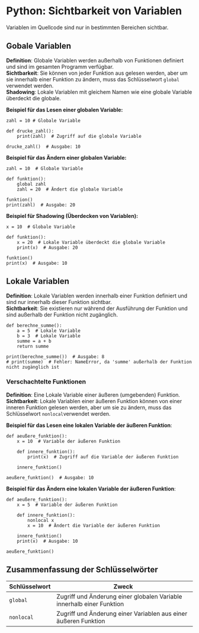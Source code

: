 # Python: Sichtbarkeit von Variablen
Variablen im Quellcode sind nur in bestimmten Bereichen sichtbar.

## Gobale Variablen
**Definition**: Globale Variablen werden außerhalb von Funktionen definiert und sind im gesamten Programm verfügbar.  
**Sichtbarkeit**: Sie können von jeder Funktion aus gelesen werden, aber um sie innerhalb einer Funktion zu ändern, muss das Schlüsselwort `global` verwendet werden.  
**Shadowing**: Lokale Variablen mit gleichem Namen wie eine globale Variable überdeckt die globale. 

**Beispiel für das Lesen einer globalen Variable:**
```
zahl = 10 # Globale Variable

def drucke_zahl():
    print(zahl)  # Zugriff auf die globale Variable

drucke_zahl()  # Ausgabe: 10
```

**Beispiel für das Ändern einer globalen Variable:**
```
zahl = 10  # Globale Variable

def funktion():
    global zahl
    zahl = 20  # Ändert die globale Variable

funktion()
print(zahl)  # Ausgabe: 20
```

**Beispiel für Shadowing (Überdecken von Variablen):**
```
x = 10  # Globale Variable

def funktion():
    x = 20  # Lokale Variable überdeckt die globale Variable
    print(x)  # Ausgabe: 20

funktion()
print(x)  # Ausgabe: 10
```

## Lokale Variablen
**Definition**: Lokale Variablen werden innerhalb einer Funktion definiert und sind nur innerhalb dieser Funktion sichtbar.  
**Sichtbarkeit**: Sie existieren nur während der Ausführung der Funktion und sind außerhalb der Funktion nicht zugänglich.
```
def berechne_summe():
    a = 5  # Lokale Variable
    b = 3  # Lokale Variable
    summe = a + b
    return summe

print(berechne_summe())  # Ausgabe: 8
# print(summe)  # Fehler: NameError, da 'summe' außerhalb der Funktion nicht zugänglich ist
```

### Verschachtelte Funktionen
**Definition**: Eine Lokale Variable einer äußeren (umgebenden) Funktion.
**Sichtbarkeit**: Lokale Variablen einer äußeren Funktion können von einer inneren Funktion gelesen werden, aber um sie zu ändern, muss das Schlüsselwort `nonlocal`verwendet werden. 

**Beispiel für das Lesen eine lokalen Variable der äußeren Funktion**:
```
def aeußere_funktion():
    x = 10  # Variable der äußeren Funktion

    def innere_funktion():
        print(x)  # Zugriff auf die Variable der äußeren Funktion

    innere_funktion()

aeußere_funktion()  # Ausgabe: 10
```

**Beispiel für das Ändern eine lokalen Variable der äußeren Funktion**:
```
def aeußere_funktion():
    x = 5  # Variable der äußeren Funktion

    def innere_funktion():
        nonlocal x
        x = 10  # Ändert die Variable der äußeren Funktion

    innere_funktion()
    print(x)  # Ausgabe: 10

aeußere_funktion()
```

## Zusammenfassung der Schlüsselwörter
| Schlüsselwort   | Zweck                                                                 |
|-----------------|----------------------------------------------------------------------|
| `global`        | Zugriff und Änderung einer globalen Variable innerhalb einer Funktion |
| `nonlocal`      | Zugriff und Änderung einer Variablen aus einer äußeren Funktion       |